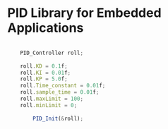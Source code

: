 <h1> PID Library for Embedded Applications </h1>


```javascript

	PID_Controller roll;
  
	roll.KD = 0.1f;
	roll.KI = 0.01f;
	roll.KP = 5.0f;
	roll.Time_constant = 0.01f;
	roll.sample_time = 0.01f;
	roll.maxLimit = 100;
	roll.minLimit = 0;
  
        PID_Init(&roll);

````
